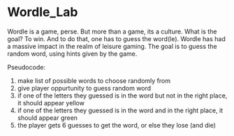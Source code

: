 # Wordle_Lab
Wordle is a game, perse. But more than a game, its a culture. What is the goal? To win. And to do that, one has to guess the word(le). Wordle has had a massive impact in the realm of leisure gaming. The goal is to guess the random word, using hints given by the game. 

Pseudocode:
1. make list of possible words to choose randomly from
2. give player oppurtunity to guess random word
3. if one of the letters they guessed is in the word but not in the right place, it should appear yellow
4. if one of the letters they guessed is in the word and in the right place, it should appear green
5. the player gets 6 guesses to get the word, or else they lose (and die)
